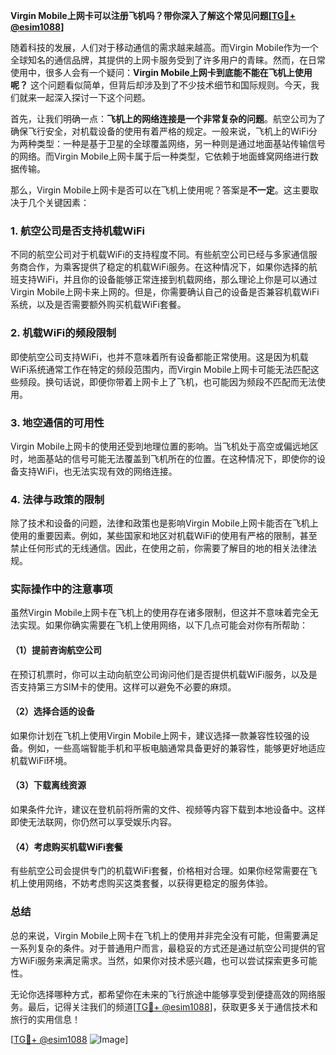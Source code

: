 **Virgin Mobile上网卡可以注册飞机吗？带你深入了解这个常见问题[[TG💪+ @esim1088](https://t.me/s/esim1088)]**

随着科技的发展，人们对于移动通信的需求越来越高。而Virgin Mobile作为一个全球知名的通信品牌，其提供的上网卡服务受到了许多用户的青睐。然而，在日常使用中，很多人会有一个疑问：**Virgin Mobile上网卡到底能不能在飞机上使用呢？** 这个问题看似简单，但背后却涉及到了不少技术细节和国际规则。今天，我们就来一起深入探讨一下这个问题。

首先，让我们明确一点：**飞机上的网络连接是一个非常复杂的问题**。航空公司为了确保飞行安全，对机载设备的使用有着严格的规定。一般来说，飞机上的WiFi分为两种类型：一种是基于卫星的全球覆盖网络，另一种则是通过地面基站传输信号的网络。而Virgin Mobile上网卡属于后一种类型，它依赖于地面蜂窝网络进行数据传输。

那么，Virgin Mobile上网卡是否可以在飞机上使用呢？答案是**不一定**。这主要取决于几个关键因素：

### 1. **航空公司是否支持机载WiFi**
不同的航空公司对于机载WiFi的支持程度不同。有些航空公司已经与多家通信服务商合作，为乘客提供了稳定的机载WiFi服务。在这种情况下，如果你选择的航班支持WiFi，并且你的设备能够正常连接到机载网络，那么理论上你是可以通过Virgin Mobile上网卡来上网的。但是，你需要确认自己的设备是否兼容机载WiFi系统，以及是否需要额外购买机载WiFi套餐。

### 2. **机载WiFi的频段限制**
即使航空公司支持WiFi，也并不意味着所有设备都能正常使用。这是因为机载WiFi系统通常工作在特定的频段范围内，而Virgin Mobile上网卡可能无法匹配这些频段。换句话说，即便你带着上网卡上了飞机，也可能因为频段不匹配而无法使用。

### 3. **地空通信的可用性**
Virgin Mobile上网卡的使用还受到地理位置的影响。当飞机处于高空或偏远地区时，地面基站的信号可能无法覆盖到飞机所在的位置。在这种情况下，即使你的设备支持WiFi，也无法实现有效的网络连接。

### 4. **法律与政策的限制**
除了技术和设备的问题，法律和政策也是影响Virgin Mobile上网卡能否在飞机上使用的重要因素。例如，某些国家和地区对机载WiFi的使用有严格的限制，甚至禁止任何形式的无线通信。因此，在使用之前，你需要了解目的地的相关法律法规。

### 实际操作中的注意事项

虽然Virgin Mobile上网卡在飞机上的使用存在诸多限制，但这并不意味着完全无法实现。如果你确实需要在飞机上使用网络，以下几点可能会对你有所帮助：

#### （1）提前咨询航空公司
在预订机票时，你可以主动向航空公司询问他们是否提供机载WiFi服务，以及是否支持第三方SIM卡的使用。这样可以避免不必要的麻烦。

#### （2）选择合适的设备
如果你计划在飞机上使用Virgin Mobile上网卡，建议选择一款兼容性较强的设备。例如，一些高端智能手机和平板电脑通常具备更好的兼容性，能够更好地适应机载WiFi环境。

#### （3）下载离线资源
如果条件允许，建议在登机前将所需的文件、视频等内容下载到本地设备中。这样即使无法联网，你仍然可以享受娱乐内容。

#### （4）考虑购买机载WiFi套餐
有些航空公司会提供专门的机载WiFi套餐，价格相对合理。如果你经常需要在飞机上使用网络，不妨考虑购买这类套餐，以获得更稳定的服务体验。

### 总结

总的来说，Virgin Mobile上网卡在飞机上的使用并非完全没有可能，但需要满足一系列复杂的条件。对于普通用户而言，最稳妥的方式还是通过航空公司提供的官方WiFi服务来满足需求。当然，如果你对技术感兴趣，也可以尝试探索更多可能性。

无论你选择哪种方式，都希望你在未来的飞行旅途中能够享受到便捷高效的网络服务。最后，记得关注我们的频道[[TG💪+ @esim1088](https://t.me/s/esim1088)]，获取更多关于通信技术和旅行的实用信息！

[[TG💪+ @esim1088](https://t.me/s/esim1088) ![Image](https://i.postimg.cc/4NQfJmqS/Snipaste-2025-05-13-00-14-12.png)]
